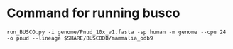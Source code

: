Command for running busco
==

```
run_BUSCO.py -i genome/Pnud_10x_v1.fasta -sp human -m genome --cpu 24 -o pnud --lineage $SHARE/BUSCODB/mammalia_odb9
```
